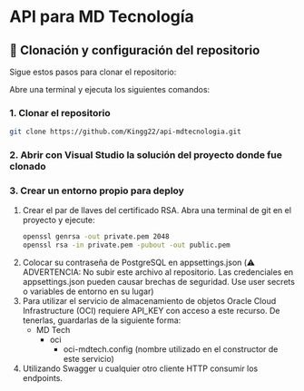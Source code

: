 # API para MD Tecnología

## :wrench: Clonación y configuración del repositorio

Sigue estos pasos para clonar el repositorio:

Abre una terminal y ejecuta los siguientes comandos:

### 1. Clonar el repositorio

```bash
git clone https://github.com/Kingg22/api-mdtecnologia.git
```

### 2. Abrir con Visual Studio la solución del proyecto donde fue clonado

### 3. Crear un entorno propio para deploy

1. Crear el par de llaves del certificado RSA. Abra una terminal de git en el proyecto y ejecute:
   ```bash
   openssl genrsa -out private.pem 2048
   openssl rsa -in private.pem -pubout -out public.pem
   ```
2. Colocar su contraseña de PostgreSQL en appsettings.json (⚠️ ADVERTENCIA: No subir este archivo al repositorio. Las credenciales en appsettings.json pueden causar brechas de seguridad. Use user secrets o variables de entorno en su lugar)
3. Para utilizar el servicio de almacenamiento de objetos Oracle Cloud Infrastructure (OCI) requiere API_KEY con acceso a este recurso. De tenerlas, guardarlas de la siguiente forma:
   - MD Tech
     - oci
       - oci-mdtech.config (nombre utilizado en el constructor de este servicio)
4. Utilizando Swagger u cualquier otro cliente HTTP consumir los endpoints.
